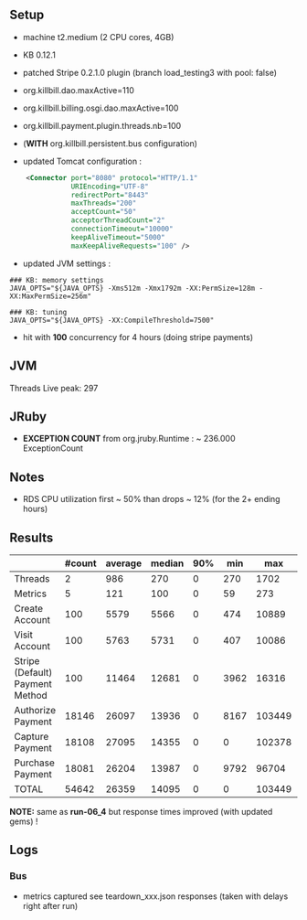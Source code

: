 ## Setup

- machine t2.medium (2 CPU cores, 4GB)

- KB 0.12.1
- patched Stripe 0.2.1.0 plugin (branch load_testing3 with pool: false)

- org.killbill.dao.maxActive=110
- org.killbill.billing.osgi.dao.maxActive=100
- org.killbill.payment.plugin.threads.nb=100
- (**WITH** org.killbill.persistent.bus configuration)

- updated Tomcat configuration :
```xml
    <Connector port="8080" protocol="HTTP/1.1"
               URIEncoding="UTF-8"
               redirectPort="8443"
               maxThreads="200"
               acceptCount="50"
               acceptorThreadCount="2"
               connectionTimeout="10000"
               keepAliveTimeout="5000"
               maxKeepAliveRequests="100" />
```

- updated JVM settings :
```
### KB: memory settings
JAVA_OPTS="${JAVA_OPTS} -Xms512m -Xmx1792m -XX:PermSize=128m -XX:MaxPermSize=256m"

### KB: tuning
JAVA_OPTS="${JAVA_OPTS} -XX:CompileThreshold=7500"
```

- hit with **100** concurrency for 4 hours (doing stripe payments)

## JVM

Threads Live peak: 297

## JRuby

- **EXCEPTION COUNT** from org.jruby.Runtime : ~ 236.000 ExceptionCount

## Notes

- RDS CPU utilization first ~ 50% than drops ~ 12% (for the 2+ ending hours)

## Results

|                                 | #count | average | median | 90% |  min |    max |   errors | bandwidth |
| ------------------------------- | ------ | ------- | ------ | --- | ---- | ------ | -------- | --------- |
|                         Threads |      2 |     986 |    270 |   0 |  270 |   1702 | 0.00000% |    0.02/s |
|                         Metrics |      5 |     121 |    100 |   0 |   59 |    273 | 0.00000% |    0.02/s |
|                  Create Account |    100 |    5579 |   5566 |   0 |  474 |  10889 | 0.00000% |    1.29/s |
|                   Visit Account |    100 |    5763 |   5731 |   0 |  407 |  10086 | 0.00000% |    1.76/s |
| Stripe (Default) Payment Method |    100 |   11464 |  12681 |   0 | 3962 |  16316 | 0.00000% |    1.09/s |
|               Authorize Payment |  18146 |   26097 |  13936 |   0 | 8167 | 103449 | 0.00006% |    1.11/s |
|                 Capture Payment |  18108 |   27095 |  14355 |   0 |    0 | 102378 | 0.00006% |    0.98/s |
|                Purchase Payment |  18081 |   26204 |  13987 |   0 | 9792 |  96704 | 0.00000% |    1.11/s |
|                           TOTAL |  54642 |   26359 |  14095 |   0 |    0 | 103449 | 0.00004% |    3.24/s |

**NOTE:** same as **run-06_4** but response times improved (with updated gems) !

## Logs



### Bus

- metrics captured see teardown_xxx.json responses (taken with delays right after run)
